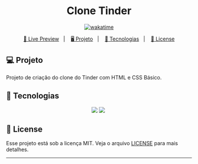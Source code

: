 <h1 align="center">
  Clone Tinder
</h1>

<p align="center">
  <a href="https://wakatime.com/badge/user/68660678-6b86-4b78-98df-f5f41a37e1bc/project/d49134c6-e927-4e05-905f-d43e131564e4"><img src="https://wakatime.com/badge/user/68660678-6b86-4b78-98df-f5f41a37e1bc/project/d49134c6-e927-4e05-905f-d43e131564e4.svg" alt="wakatime"></a>
</p>

<p align="center">
  <a href="#">🔗 Live Preview</a>&nbsp;&nbsp;&nbsp;|&nbsp;&nbsp;&nbsp;
  <a href="#-projeto">🖥️ Projeto</a>&nbsp;&nbsp;&nbsp;|&nbsp;&nbsp;&nbsp;
  <a href="#-tecnologias">🚀 Tecnologias</a>&nbsp;&nbsp;&nbsp;|&nbsp;&nbsp;&nbsp;
  <a href="#-license">📝 License</a>
</p>

## 💻 Projeto

Projeto de criação do clone do Tinder com HTML e CSS Básico.

## 🚀 Tecnologias

<p align="center">
  <img src="https://img.shields.io/badge/html5-%23E34F26.svg?style=for-the-badge&logo=html5&logoColor=white">
  <img src="https://img.shields.io/badge/css3-%231572B6.svg?style=for-the-badge&logo=css3&logoColor=white">
  <img src="">
</p>

## 📝 License

Esse projeto está sob a licença MIT. Veja o arquivo [LICENSE](LICENSE) para mais detalhes.

---
